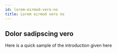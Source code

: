 ```yaml
---
id: lorem-eirmod-vero-no
title: Lorem eirmod vero no
---
```




## Dolor sadipscing vero

Here is a quick sample of the introduction given here

